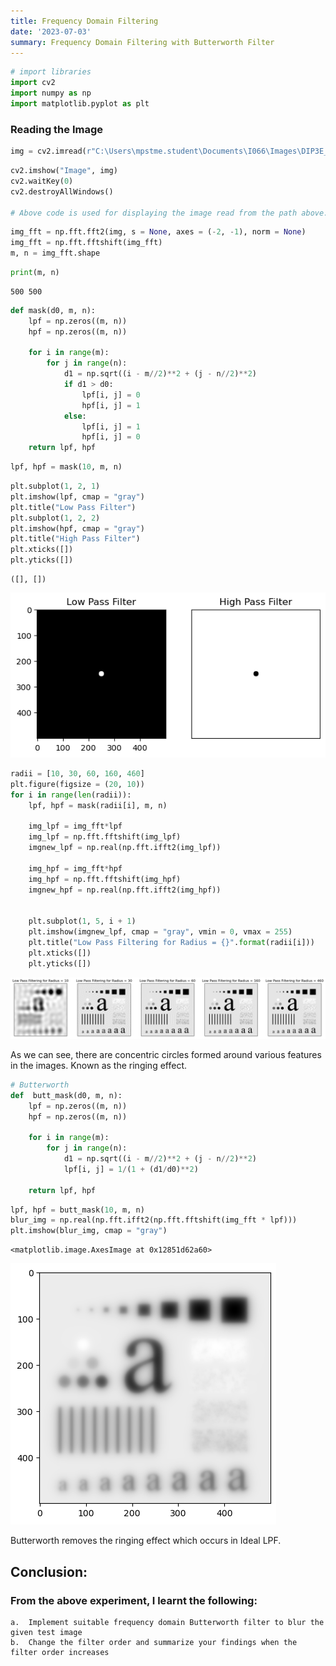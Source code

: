 ```yaml
---
title: Frequency Domain Filtering
date: '2023-07-03'
summary: Frequency Domain Filtering with Butterworth Filter
---
```

```python
# import libraries
import cv2
import numpy as np
import matplotlib.pyplot as plt
```

### Reading the Image

```python
img = cv2.imread(r"C:\Users\mpstme.student\Documents\I066\Images\DIP3E_Original_Images_CH03\Fig0333(a)(test_pattern_blurring_orig).tif", 0)
```

```python
cv2.imshow("Image", img)
cv2.waitKey(0)
cv2.destroyAllWindows()

# Above code is used for displaying the image read from the path above.
```

```python
img_fft = np.fft.fft2(img, s = None, axes = (-2, -1), norm = None)
img_fft = np.fft.fftshift(img_fft)
m, n = img_fft.shape
```

```python
print(m, n)
```

    500 500

```python
def mask(d0, m, n):
    lpf = np.zeros((m, n))
    hpf = np.zeros((m, n))
    
    for i in range(m):
        for j in range(n):
            d1 = np.sqrt((i - m//2)**2 + (j - n//2)**2)
            if d1 > d0:
                lpf[i, j] = 0
                hpf[i, j] = 1
            else:
                lpf[i, j] = 1
                hpf[i, j] = 0
    return lpf, hpf
```

```python
lpf, hpf = mask(10, m, n)
```

```python
plt.subplot(1, 2, 1)
plt.imshow(lpf, cmap = "gray")
plt.title("Low Pass Filter")
plt.subplot(1, 2, 2)
plt.imshow(hpf, cmap = "gray")
plt.title("High Pass Filter")
plt.xticks([])
plt.yticks([])
```

    ([], [])

    
![png](output_8_1.png)
    

```python
radii = [10, 30, 60, 160, 460]
plt.figure(figsize = (20, 10))
for i in range(len(radii)):
    lpf, hpf = mask(radii[i], m, n)
    
    img_lpf = img_fft*lpf
    img_lpf = np.fft.fftshift(img_lpf)
    imgnew_lpf = np.real(np.fft.ifft2(img_lpf))
    
    img_hpf = img_fft*hpf
    img_hpf = np.fft.fftshift(img_hpf)
    imgnew_hpf = np.real(np.fft.ifft2(img_hpf))
    
    
    plt.subplot(1, 5, i + 1)
    plt.imshow(imgnew_lpf, cmap = "gray", vmin = 0, vmax = 255)
    plt.title("Low Pass Filtering for Radius = {}".format(radii[i]))
    plt.xticks([])
    plt.yticks([])
```

    
![png](output_9_0.png)
    

As we can see, there are concentric circles formed around various features in the images. Known as the ringing effect.

```python
# Butterworth
def  butt_mask(d0, m, n):
    lpf = np.zeros((m, n))
    hpf = np.zeros((m, n))
    
    for i in range(m):
        for j in range(n):
            d1 = np.sqrt((i - m//2)**2 + (j - n//2)**2)
            lpf[i, j] = 1/(1 + (d1/d0)**2)
            
    return lpf, hpf
```

```python
lpf, hpf = butt_mask(10, m, n)
blur_img = np.real(np.fft.ifft2(np.fft.fftshift(img_fft * lpf)))
plt.imshow(blur_img, cmap = "gray")
```

    <matplotlib.image.AxesImage at 0x12851d62a60>

    
![png](output_12_1.png)
    

Butterworth removes the ringing effect which occurs in Ideal LPF.

## Conclusion:
### From the above experiment, I learnt the following:
    a.	Implement suitable frequency domain Butterworth filter to blur the given test image
    b.	Change the filter order and summarize your findings when the filter order increases


